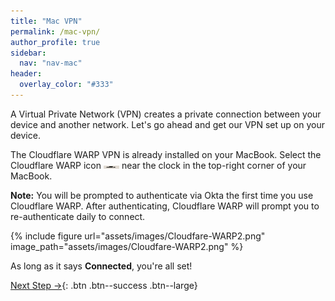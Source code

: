 ```yaml
---
title: "Mac VPN"
permalink: /mac-vpn/
author_profile: true
sidebar:
  nav: "nav-mac"
header:
  overlay_color: "#333"
---
```


A Virtual Private Network (VPN) creates a private connection between your device and another network. Let's go ahead and get our VPN set up on your device.

The Cloudflare WARP VPN is already installed on your MacBook. Select the Cloudflare WARP icon <img src="/assets/images/Cloudfare-WARP.png" width='25' height='5' /> near the clock in the top-right corner of your MacBook.

__Note:__ You will be prompted to authenticate via Okta the first time you use Cloudflare WARP. After authenticating, Cloudflare WARP will prompt you to re-authenticate daily to connect.

{% include figure url="assets/images/Cloudfare-WARP2.png" image_path="assets/images/Cloudfare-WARP2.png" %}

As long as it says __Connected__, you're all set!

[Next Step &rarr;](/mac-tips/){: .btn .btn--success .btn--large}
